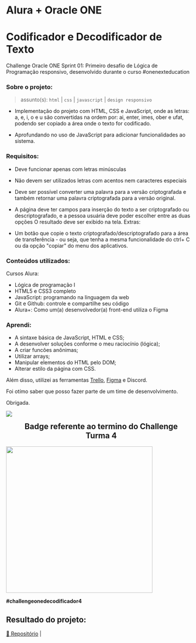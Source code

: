 # Alura + Oracle ONE   

# Codificador e Decodificador de Texto

Challenge Oracle ONE Sprint 01: Primeiro desafio de Lógica de Programação responsivo, desenvolvido durante o curso #onenexteducation

### Sobre o projeto:


  >assunto(s): ```html``` | ```css``` | ```javascript``` | ```design responsivo```
  
  
   - Implementação do projeto com HTML, CSS e JavaScript, onde as letras: a, e, i, o e u são convertidas na ordem por: ai, enter, imes, ober e ufat, podendo ser copiado a área onde o texto for codificado.

 - Aprofundando no uso de JavaScript para adicionar funcionalidades ao sistema.

### Requisitos:

 - Deve funcionar apenas com letras minúsculas
 - Não devem ser utilizados letras com acentos nem caracteres especiais
 - Deve ser possível converter uma palavra para a versão criptografada e também retornar uma palavra criptografada para a versão original.


 - A página deve ter campos para inserção do texto a ser criptografado ou descriptografado, e a pessoa usuária deve poder escolher entre as duas opções O resultado deve ser exibido na tela. Extras:
- Um botão que copie o texto criptografado/descriptografado para a área de transferência - ou seja, que tenha a mesma funcionalidade do ctrl+ C ou da opção "copiar" do menu dos aplicativos.

### Conteúdos utilizados:

Cursos Alura:
 - Lógica de programação I 
 - HTML5 e CSS3 completo 
 - JavaScript: programando na linguagem da web 
 - Git e Github: controle e compartilhe seu código
 - Alura+: Como um(a) desenvolvedor(a) front-end utiliza o Figma 

### Aprendi:

-	A sintaxe básica de JavaScript, HTML e CSS;
-	A desenvolver soluções conforme o meu raciocínio (lógica);
-	A criar funcões anônimas;
-	Utilizar arrays;
-	Manipular elementos do HTML pelo DOM;
-	Alterar estilo da página com CSS.





Além disso, utilizei as ferramentas [Trello](https://trello.com/), [Figma](https://www.figma.com/) e Discord. 

Foi otímo saber que posso fazer parte de um time de desenvolvimento. 

Obrigada.   

 <div style="display:flex;" align="center">

 <img src="https://d335luupugsy2.cloudfront.net/cms%2Ffiles%2F10224%2F1671211139Prancheta_3.png?utm_campaign=alura_latam_-_challenge_email_projeto_1_br&utm_medium=email&utm_source=RD+Station"/>
 
   <h2>Badge referente ao termino do Challenge Turma 4 </h2>
   
 </div>

   <div style="display:flex;" align="center">
  <img src="https://github.com/KellyPLSilva" width="400"/>
</div>

**#challengeonedecodificador4**

## Resultado do projeto:

[📁 Repositório](https://github.com/KellyPLSilva) | 



